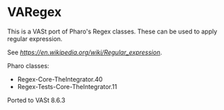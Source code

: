 # VARegex

This is a VASt port of Pharo's Regex classes. These can be used to apply regular expression.

See *https://en.wikipedia.org/wiki/Regular_expression*.

Pharo classes:
- Regex-Core-TheIntegrator.40
- Regex-Tests-Core-TheIntegrator.11

Ported to VASt 8.6.3
